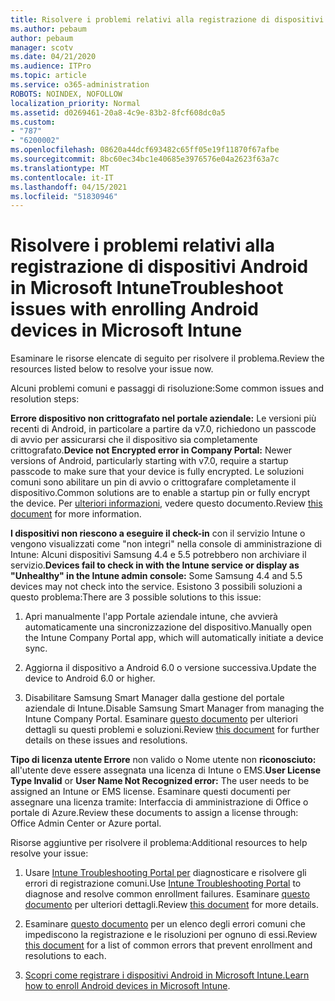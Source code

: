 ```yaml
---
title: Risolvere i problemi relativi alla registrazione di dispositivi Android in Microsoft Intune
ms.author: pebaum
author: pebaum
manager: scotv
ms.date: 04/21/2020
ms.audience: ITPro
ms.topic: article
ms.service: o365-administration
ROBOTS: NOINDEX, NOFOLLOW
localization_priority: Normal
ms.assetid: d0269461-20a8-4c9e-83b2-8fcf608dc0a5
ms.custom:
- "787"
- "6200002"
ms.openlocfilehash: 08620a44dcf693482c65ff05e19f11870f67afbe
ms.sourcegitcommit: 8bc60ec34bc1e40685e3976576e04a2623f63a7c
ms.translationtype: MT
ms.contentlocale: it-IT
ms.lasthandoff: 04/15/2021
ms.locfileid: "51830946"
---
```

# <a name="troubleshoot-issues-with-enrolling-android-devices-in-microsoft-intune"></a><span data-ttu-id="7d701-102">Risolvere i problemi relativi alla registrazione di dispositivi Android in Microsoft Intune</span><span class="sxs-lookup"><span data-stu-id="7d701-102">Troubleshoot issues with enrolling Android devices in Microsoft Intune</span></span>

<span data-ttu-id="7d701-103">Esaminare le risorse elencate di seguito per risolvere il problema.</span><span class="sxs-lookup"><span data-stu-id="7d701-103">Review the resources listed below to resolve your issue now.</span></span>
  
<span data-ttu-id="7d701-104">Alcuni problemi comuni e passaggi di risoluzione:</span><span class="sxs-lookup"><span data-stu-id="7d701-104">Some common issues and resolution steps:</span></span>
  
 <span data-ttu-id="7d701-105">**Errore dispositivo non crittografato nel portale aziendale:** Le versioni più recenti di Android, in particolare a partire da v7.0, richiedono un passcode di avvio per assicurarsi che il dispositivo sia completamente crittografato.</span><span class="sxs-lookup"><span data-stu-id="7d701-105">**Device not Encrypted error in Company Portal:** Newer versions of Android, particularly starting with v7.0, require a startup passcode to make sure that your device is fully encrypted.</span></span> <span data-ttu-id="7d701-106">Le soluzioni comuni sono abilitare un pin di avvio o crittografare completamente il dispositivo.</span><span class="sxs-lookup"><span data-stu-id="7d701-106">Common solutions are to enable a startup pin or fully encrypt the device.</span></span> <span data-ttu-id="7d701-107">Per [ulteriori informazioni,](https://docs.microsoft.com/intune-user-help/your-device-appears-encrypted-but-cp-says-otherwise-android) vedere questo documento.</span><span class="sxs-lookup"><span data-stu-id="7d701-107">Review [this document](https://docs.microsoft.com/intune-user-help/your-device-appears-encrypted-but-cp-says-otherwise-android) for more information.</span></span>
  
 <span data-ttu-id="7d701-108">**I dispositivi non riescono a eseguire il check-in** con il servizio Intune o vengono visualizzati come "non integri" nella console di amministrazione di Intune: Alcuni dispositivi Samsung 4.4 e 5.5 potrebbero non archiviare il servizio.</span><span class="sxs-lookup"><span data-stu-id="7d701-108">**Devices fail to check in with the Intune service or display as "Unhealthy" in the Intune admin console:** Some Samsung 4.4 and 5.5 devices may not check into the service.</span></span> <span data-ttu-id="7d701-109">Esistono 3 possibili soluzioni a questo problema:</span><span class="sxs-lookup"><span data-stu-id="7d701-109">There are 3 possible solutions to this issue:</span></span>
  
1. <span data-ttu-id="7d701-110">Apri manualmente l'app Portale aziendale intune, che avvierà automaticamente una sincronizzazione del dispositivo.</span><span class="sxs-lookup"><span data-stu-id="7d701-110">Manually open the Intune Company Portal app, which will automatically initiate a device sync.</span></span>

2. <span data-ttu-id="7d701-111">Aggiorna il dispositivo a Android 6.0 o versione successiva.</span><span class="sxs-lookup"><span data-stu-id="7d701-111">Update the device to Android 6.0 or higher.</span></span>

3. <span data-ttu-id="7d701-112">Disabilitare Samsung Smart Manager dalla gestione del portale aziendale di Intune.</span><span class="sxs-lookup"><span data-stu-id="7d701-112">Disable Samsung Smart Manager from managing the Intune Company Portal.</span></span> <span data-ttu-id="7d701-113">Esaminare [questo documento](https://docs.microsoft.com/troubleshoot/mem/intune/troubleshoot-device-enrollment-in-intune#devices-fail-to-check-in-with-the-intune-service-and-display-as-unhealthy-in-the-intune-admin-console) per ulteriori dettagli su questi problemi e soluzioni.</span><span class="sxs-lookup"><span data-stu-id="7d701-113">Review [this document](https://docs.microsoft.com/troubleshoot/mem/intune/troubleshoot-device-enrollment-in-intune#devices-fail-to-check-in-with-the-intune-service-and-display-as-unhealthy-in-the-intune-admin-console) for further details on these issues and resolutions.</span></span>

 <span data-ttu-id="7d701-114">**Tipo di licenza utente Errore** non valido o Nome utente non **riconosciuto:** all'utente deve essere assegnata una licenza di Intune o EMS.</span><span class="sxs-lookup"><span data-stu-id="7d701-114">**User License Type Invalid** or **User Name Not Recognized error:** The user needs to be assigned an Intune or EMS license.</span></span> <span data-ttu-id="7d701-115">Esaminare questi documenti per assegnare una licenza tramite: Interfaccia di amministrazione di Office o portale di Azure.</span><span class="sxs-lookup"><span data-stu-id="7d701-115">Review these documents to assign a license through: Office Admin Center or Azure portal.</span></span>
  
<span data-ttu-id="7d701-116">Risorse aggiuntive per risolvere il problema:</span><span class="sxs-lookup"><span data-stu-id="7d701-116">Additional resources to help resolve your issue:</span></span>
  
1. <span data-ttu-id="7d701-117">Usare [Intune Troubleshooting Portal per](https://devicemanagement.microsoft.com/#blade/Microsoft_Intune_DeviceSettings/TroubleshootBlade) diagnosticare e risolvere gli errori di registrazione comuni.</span><span class="sxs-lookup"><span data-stu-id="7d701-117">Use [Intune Troubleshooting Portal](https://devicemanagement.microsoft.com/#blade/Microsoft_Intune_DeviceSettings/TroubleshootBlade) to diagnose and resolve common enrollment failures.</span></span> <span data-ttu-id="7d701-118">Esaminare [questo documento](https://docs.microsoft.com/intune/help-desk-operators) per ulteriori dettagli.</span><span class="sxs-lookup"><span data-stu-id="7d701-118">Review [this document](https://docs.microsoft.com/intune/help-desk-operators) for more details.</span></span>

2. <span data-ttu-id="7d701-119">Esaminare [questo documento](https://docs.microsoft.com/troubleshoot/mem/intune/troubleshoot-device-enrollment-in-intune) per un elenco degli errori comuni che impediscono la registrazione e le risoluzioni per ognuno di essi.</span><span class="sxs-lookup"><span data-stu-id="7d701-119">Review [this document](https://docs.microsoft.com/troubleshoot/mem/intune/troubleshoot-device-enrollment-in-intune) for a list of common errors that prevent enrollment and resolutions to each.</span></span>

3. <span data-ttu-id="7d701-120">[Scopri come registrare i dispositivi Android in Microsoft Intune.](https://docs.microsoft.com/intune/android-enroll)</span><span class="sxs-lookup"><span data-stu-id="7d701-120">[Learn how to enroll Android devices in Microsoft Intune](https://docs.microsoft.com/intune/android-enroll).</span></span>
